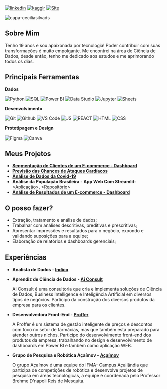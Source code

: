 [![linkedin](https://img.shields.io/badge/LinkedIn-Cecília%20Silva-FD9089.svg?style=for-the-badge&logo=linkedin)](https://www.linkedin.com/in/ceciliasilvads/)
[![kagglr](https://img.shields.io/badge/Kaggle-Cecília%20Silva-FD9089.svg?style=for-the-badge&logo=Kaggle)](https://www.kaggle.com/cecliasdesouza)
[![Site](https://img.shields.io/badge/site-portifólio-FD9089.svg?style=for-the-badge&logo=GoogleChrome&logoColor=white)](https://cecilia-silva.vercel.app)

![capa-ceciliasilvads](https://github.com/ceciliasilvads/portifolio/blob/main/capa%20(2).png)

## Sobre Mim
  Tenho 19 anos e sou apaixonada por tecnologia! Poder contribuir com suas transformações é muito empolgante. Me encontrei na área de Ciência de Dados, desde então, tenho me dedicado aos estudos e me aprimorando todos os dias.

## Principais Ferramentas

**Dados**

![Python](https://img.shields.io/badge/-Python-black?style=flat-square&logo=Python)
![SQL](https://img.shields.io/badge/-SQL-black?style=flat-square)
![Power BI](https://img.shields.io/badge/-Power%20BI-black?style=flat-square&logo=Power-BI)
![Data Studio](https://img.shields.io/badge/-Data%20Studio-black?style=flat-square&logo=google)
![Jupyter](https://img.shields.io/badge/-Jupyter-black?style=flat-square&logo=Jupyter)
![Sheets](https://img.shields.io/badge/-Sheets-black?logoColor=green&style=flat-square&logo=MicrosoftExcel)

**Desenvolvimento**

![Git](https://img.shields.io/badge/-Git-black?style=flat-square&logo=Git)
![Github](https://img.shields.io/badge/-Github-black?style=flat-square&logo=Github)
![VS Code](https://img.shields.io/badge/-VS%20Code-black?logoColor=blue&style=flat-square&logo=visual-studio-code)
![JS](https://img.shields.io/badge/-Java%20Script-black?style=flat-square&logo=javascript)
![REACT](https://img.shields.io/badge/-React%20JS-black?style=flat-square&logo=react)
![HTML](https://img.shields.io/badge/-HTML5-black?style=flat-square&logo=html5)
![CSS](https://img.shields.io/badge/-CSS-black?logoColor=blue&style=flat-square&logo=css3)

**Prototipagem e Design**

![Figma](https://img.shields.io/badge/-Figma-black?style=flat-square&logo=Figma)
![Canva](https://img.shields.io/badge/-Canva-black?style=flat-square&logo=Canva)

## Meus Projetos

- [**Segmentação de Clientes de um E-commerce - Dashboard**](https://datastudio.google.com/s/jGVoojWvRsE)
- [**Previsão das Chances de Ataques Cardíacos**](https://github.com/ceciliasilvads/portifolio/blob/main/ML-Chances%20de%20Ataque%20Card%C3%ADaco/chances_ataque_cardiaco.ipynb)
- [**Análise de Dados da Covid-19**](https://github.com/ceciliasilvads/analises_covid19)
- **Análise da População Brasileira - App Web Com Streamlit:** [<Aplicação>](https://share.streamlit.io/ceciliasilvads/webapp_regioes/main/main.py), [<Repositório>](https://github.com/ceciliasilvads/webapp_regioes) 
- [**Análise de Resultados de um E-commerce - Dashboard**](https://datastudio.google.com/reporting/6f300a2e-73b4-4e44-8563-e576e21d7e26)

## O posso fazer?

- Extração, tratamento e análise de dados;
- Trabalhar com análises descritivas, preditivas e prescritivas;
- Apresentar impressões e resultados para o negócio, expondo e validando suposições para a equipe;
- Elaboração de relatórios e dashboards gerenciais;

## Experiências


- **Analista de Dados - [Indico](https://www.linkedin.com/company/indicobr/)**
 		
- **Aprendiz de Ciência de Dados - [Ai Consult](https://www.linkedin.com/company/ai-consult/)**
 		 
     AI Consult é uma consultoria que cria e implementa soluções de Ciência de Dados, Business Intelligence e Inteligência Artificial em diversos tipos de negócios. Participo da construção dos diversos produtos da empresa para os clientes.

- **Desenvolvedora Front-End - [Proffer](https://www.linkedin.com/company/proffer-ai/)**
		
    A Proffer é um sistema de gestão inteligente de preços e descontos com foco no setor de farmácias, mas que também está preparado para atender outros nichos. Participo do desenvolvimento front-end dos produtos da empresa, trabalhando no design e desenvolvimento de dashboards em Power BI e também como aplicação WEB.

- **Grupo de Pesquisa e Robótica Açaímov - [Açaímov](https://www.instagram.com/acaimov.ifma/)**
		
    O grupo Açaímov é uma equipe do IFMA- Campus Açailândia que participa de competições de robótica e desenvolve projetos de pesquisa em áreas tecnológicas, a equipe é coordenada pelo Professor Brehme D'napoli Reis de Mesquita.
